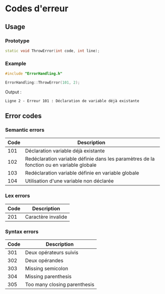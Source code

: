 # Codes d'erreur

## Usage 

### Prototype
```cpp
static void ThrowError(int code, int line);
```

### Example
```cpp
#include "ErrorHandling.h"

ErrorHandling::ThrowError(101, 2);
```

Output :
```
Ligne 2 - Erreur 101 : Déclaration de variable déjà existante
```

## Error codes

### Semantic errors
|Code|Description|
|------|------------|
101|Déclaration variable déjà existante
102|Redéclaration variable définie dans les paramètres de la fonction ou en variable globale
103|Redéclaration variable définie en variable globale
104|Utilisation d'une variable non déclarée

### Lex errors
|Code|Description|
|------|------------|
201|Caractère invalide

### Syntax errors
|Code|Description|
|------|------------|
301|Deux opérateurs suivis
302|Deux opérandes
303|Missing semicolon
304|Missing parenthesis
305|Too many closing parenthesis
